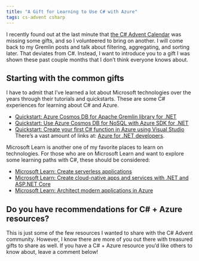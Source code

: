 ```yaml
---
title: "A Gift for Learning to Use C# with Azure"
tags: cs-advent csharp
---
```


I recently found out at the last minute that [the C# Advent Calendar](https://csadvent.christmas) was missing some gifts, and so I volunteered to bring on another. I will come back to my Gremlin posts and talk about filtering, aggregating, and sorting later. That deviates from C#. Instead, I want to introduce you to a gift I was shown these past couple months that I don’t think everyone knows about.

## Starting with the common gifts

I have to admit that I’ve learned a lot about Microsoft technologies over the years through their tutorials and quickstarts. These are some C# experiences for learning about C# and Azure.

- [Quickstart: Azure Cosmos DB for Apache Gremlin library for .NET](https://learn.microsoft.com/en-us/azure/cosmos-db/gremlin/quickstart-dotnet)
- [Quickstart: Use Azure Cosmos DB for NoSQL with Azure SDK for .NET](https://learn.microsoft.com/en-us/azure/cosmos-db/nosql/quickstart-dotnet)
- [Quickstart: Create your first C# function in Azure using Visual Studio](https://learn.microsoft.com/en-us/azure/azure-functions/functions-create-your-first-function-visual-studio
)
There’s a vast amount of links at: [Azure for .NET developers](https://learn.microsoft.com/en-us/dotnet/azure/).

Microsoft Learn is another one of my favorite places to learn on technologies. For those who are on Microsoft Learn and want to explore some learning paths with C#, these should be considered:

- [Microsoft Learn: Create serverless applications](https://learn.microsoft.com/en-us/training/paths/create-serverless-applications/)
- [Microsoft Learn: Create cloud-native apps and services with .NET and ASP.NET Core](https://learn.microsoft.com/en-us/training/paths/create-microservices-with-dotnet/)
- [Microsoft Learn: Architect modern applications in Azure](https://learn.microsoft.com/en-us/training/paths/architect-modern-apps/)

## Do you have recommendations for C# + Azure resources?

This is just some of the few resources I wanted to share with the C# Advent community. However, I know there are more of you out there with treasured gifts to share as well. If you have a C# + Azure resource you’d like others to know about, leave a comment below!